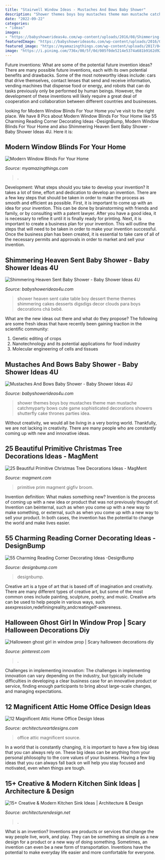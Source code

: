 ```yaml
---
title: "Stairwell Window Ideas - Mustaches And Bows Baby Shower"
description: "Shower themes boys boy mustaches theme man mustache catchmyparty bows cute game sophisticated decorations showers shutterfly cake thrones parties idea"
date: "2022-09-22"
categories:
- "ideas"
images:
- "https://babyshowerideas4u.com/wp-content/uploads/2016/08/Shimmering-Heaven-Sent-Baby-Shower-Layered-Cake.jpg"
featuredImage: "https://babyshowerideas4u.com/wp-content/uploads/2016/08/Shimmering-Heaven-Sent-Baby-Shower-Layered-Cake.jpg"
featured_image: "https://myamazingthings.com/wp-content/uploads/2017/04/blinds4-684x1024.jpg"
image: "https://i.pinimg.com/736x/00/5f/0d/005f0de5214e5374a681b9162d92845d.jpg"
---
```



Future inventions: What are some of the potential future invention ideas?
There are many possible future inventions, each with its own potential benefits and drawbacks. Some of the most noteworthy ideas include: cars that drive themselves, contact lenses that send and receive information, vending machines that dispense food or energy, and robots that can do tasks previously only be performed by human beings. However, the development of these inventions will likely require a great deal of cooperation and collaboration between different countries and businesses.

	

		
looking for Modern Window Blinds For Your Home you've visit to the right place. We have 8 Pics about Modern Window Blinds For Your Home like 55 Charming Reading Corner Decorating Ideas -DesignBump, Modern Window Blinds For Your Home and also Shimmering Heaven Sent Baby Shower - Baby Shower Ideas 4U. Here it is:
		
    
## Modern Window Blinds For Your Home

<img loading=lazy src="https://myamazingthings.com/wp-content/uploads/2017/04/blinds4-684x1024.jpg" onerror="this.onerror=null;this.src='https://tse3.mm.bing.net/th?id=OIP.3DMLJOQ9Ywj7s7l34jVwvwHaLF&amp;pid=15.1';" alt="Modern Window Blinds For Your Home">

_Source: myamazingthings.com_

>. 

	

Development: What steps should you take to develop your invention?
It takes a lot of time, effort and dedication to develop an invention. There are a few key steps that should be taken in order to make the process as smooth and efficient as possible. First, it is important to come up with an idea for your invention. This can be done by brainstorming with friends and family, or by consulting with a patent lawyer. After you have a good idea, it is necessary to refine it until it is finally ready for printing. Next, it is important to create a business plan for your invention. This will outline the steps that will need to be taken in order to make your invention successful. Once the business plan has been created, it is essential to take care of all of the necessary permits and approvals in order to market and sell your invention.

    
## Shimmering Heaven Sent Baby Shower - Baby Shower Ideas 4U

<img loading=lazy src="https://babyshowerideas4u.com/wp-content/uploads/2016/08/Shimmering-Heaven-Sent-Baby-Shower-Layered-Cake.jpg" onerror="this.onerror=null;this.src='https://tse2.mm.bing.net/th?id=OIP.dLu2OoCYEQsWBS-NzCSR5gHaJ3&amp;pid=15.1';" alt="Shimmering Heaven Sent Baby Shower - Baby Shower Ideas 4U">

_Source: babyshowerideas4u.com_

>shower heaven sent cake table boy dessert theme themes shimmering cakes desserts digsdigs decor clouds para boys decorations chá bebê. 

	

What are the new ideas out there and what do they propose?
The following are some fresh ideas that have recently been gaining traction in the scientific community: 
1. Genetic editing of crops
2. Nanotechnology and its potential applications for food industry
3. Molecular engineering of cells and tissues 

    
## Mustaches And Bows Baby Shower - Baby Shower Ideas 4U

<img loading=lazy src="https://babyshowerideas4u.com/wp-content/uploads/2016/05/Sophisticated-Mustaches-And-Bows-Baby-Shower-Tall-Cake-600x899.jpg" onerror="this.onerror=null;this.src='https://tse3.mm.bing.net/th?id=OIP.LDc9f1pqxYLtfHarzJMeCgHaLG&amp;pid=15.1';" alt="Mustaches And Bows Baby Shower - Baby Shower Ideas 4U">

_Source: babyshowerideas4u.com_

>shower themes boys boy mustaches theme man mustache catchmyparty bows cute game sophisticated decorations showers shutterfly cake thrones parties idea. 

	

Without creativity, we would all be living in a very boring world. Thankfully, we are not lacking in creativity. There are many people who are constantly coming up with new and innovative ideas.

    
## 25 Beautiful Primitive Christmas Tree Decorations Ideas - MagMent

<img loading=lazy src="http://magment.com/wp-content/uploads/2016/10/Pinterest-Primitive-Christmas-Trees-2016.jpg" onerror="this.onerror=null;this.src='https://tse3.mm.bing.net/th?id=OIP.uzbszIdkXCPIUc8J7xjl2gHaJ4&amp;pid=15.1';" alt="25 Beautiful Primitive Christmas Tree Decorations Ideas - MagMent">

_Source: magment.com_

>primitive prim magment gigfiv broom. 

	

Invention definition: What makes something new?
Invention is the process of coming up with a new idea or product that was not previously thought of. Invention can beinternal, such as when you come up with a new way to make something, or external, such as when you come up with a new way to sell your product. In both cases, the invention has the potential to change the world and make lives easier.

    
## 55 Charming Reading Corner Decorating Ideas -DesignBump

<img loading=lazy src="http://cdn.designbump.com/wp-content/uploads/2015/11/reading-corner-nook16.jpg" onerror="this.onerror=null;this.src='https://tse1.mm.bing.net/th?id=OIP.YM4eHyaZisHada0sFwrXkgHaLG&amp;pid=15.1';" alt="55 Charming Reading Corner Decorating Ideas -DesignBump">

_Source: designbump.com_

>designbump. 

	

Creative art is a type of art that is based off of imagination and creativity. There are many different types of creative art, but some of the most common ones include painting, sculpture, poetry, and music. Creative arts can be used to help people in various ways, such asexpression,redefiningreality,andcreatingelf-awareness.

    
## Halloween Ghost Girl In Window Prop | Scary Halloween Decorations Diy

<img loading=lazy src="https://i.pinimg.com/736x/00/5f/0d/005f0de5214e5374a681b9162d92845d.jpg" onerror="this.onerror=null;this.src='https://tse3.mm.bing.net/th?id=OIP.fRTf-P2HEvSOvYCWz1GyXAAAAA&amp;pid=15.1';" alt="Halloween ghost girl in window prop | Scary halloween decorations diy">

_Source: pinterest.com_

>. 

	

Challenges in implementing innovation:
The challenges in implementing innovation can vary depending on the industry, but typically include difficulties in developing a clear business case for an innovative product or service, finding enough participants to bring about large-scale changes, and managing expectations.

    
## 12 Magnificent Attic Home Office Design Ideas

<img loading=lazy src="https://www.architectureartdesigns.com/wp-content/uploads/2015/10/549.jpg" onerror="this.onerror=null;this.src='https://tse2.mm.bing.net/th?id=OIP.hObpc10pokanGTWA6Tu4mgHaE6&amp;pid=15.1';" alt="12 Magnificent Attic Home Office Design Ideas">

_Source: architectureartdesigns.com_

>office attic magnificent source. 

	

In a world that is constantly changing, it is important to have a few big ideas that you can always rely on. These big ideas can be anything from your personal philosophy to the core values of your business. Having a few big ideas that you can always fall back on will help you stay focused and motivated, even when things are tough.

    
## 15+ Creative &amp; Modern Kitchen Sink Ideas | Architecture &amp; Design

<img loading=lazy src="https://cdn.architecturendesign.net/wp-content/uploads/2015/08/AD-Creative-Modern-Kitchen-Sink-Ideas-09.jpg" onerror="this.onerror=null;this.src='https://tse4.mm.bing.net/th?id=OIP.Fx8z1IFagmnAMomeBRsZ1AHaMW&amp;pid=15.1';" alt="15+ Creative &amp; Modern Kitchen Sink Ideas | Architecture &amp; Design">

_Source: architecturendesign.net_

>. 

	

What is an invention?
Inventions are products or services that change the way people live, work, and play. They can be something as simple as a new design for a product or a new way of doing something. Sometimes, an invention can even be a new form of transportation. Inventions have the potential to make everyday life easier and more comfortable for everyone.

